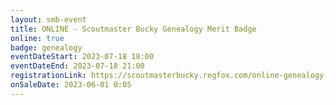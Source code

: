 ```yaml
---
layout: smb-event
title: ONLINE - Scoutmaster Bucky Genealogy Merit Badge
online: true
badge: genealogy
eventDateStart: 2023-07-18 18:00
eventDateEnd: 2023-07-18 21:00
registrationLink: https://scoutmasterbucky.regfox.com/online-genealogy-merit-badge---2023-07-26
onSaleDate: 2023-06-01 0:05
---
```


